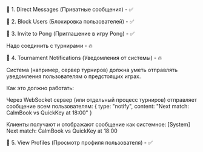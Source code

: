 🔹 1. Direct Messages (Приватные сообщения) - ✅


🔹 2. Block Users (Блокировка пользователей) - ✅


🔹 3. Invite to Pong (Приглашение в игру Pong) - ✅

Надо соединить с турнирами - 🔥

🔹 4. Tournament Notifications (Уведомления от системы) - 🔥

Система (например, сервер турниров) должна уметь отправлять уведомления пользователям о предстоящих играх.

Как это должно работать:

Через WebSocket сервер (или отдельный процесс турниров) отправляет сообщение всем пользователям:
{ type: "notify", content: "Next match: CalmBook vs QuickKey at 18:00" }

Клиенты получают и отображают сообщение как системное:
[System] Next match: CalmBook vs QuickKey at 18:00


🔹 5. View Profiles (Просмотр профиля пользователя) - ✅

